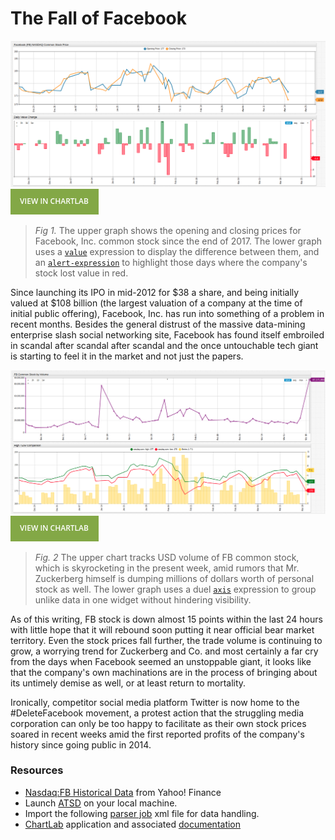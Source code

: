 # The Fall of Facebook

![](images/facebook-main.png)
[![](images/button.png)](https://apps.axibase.com/chartlab/16b75650#fullscreen)

>*Fig 1.* The upper graph shows the opening and closing prices for Facebook, Inc. common stock since the end of 2017. The lower graph uses a [`value`](https://axibase.com/products/axibase-time-series-database/visualization/widgets/time-chart/) expression to display the difference between them, and an [`alert-expression`](https://axibase.com/products/axibase-time-series-database/visualization/widgets/time-chart/#tab-id-14) to highlight those days where the company's stock lost value in red.

Since launching its IPO in mid-2012 for $38 a share, and being initially valued at $108 billion (the largest valuation of a company at the time of initial public offering), Facebook, Inc. has run into something of a problem in recent months. Besides the general distrust of the massive data-mining enterprise slash social networking site, Facebook has found itself embroiled in scandal after scandal after scandal and the once untouchable tech giant is starting to feel it in the market and not just the papers.

![](images/volume-compare.png)
[![](images/button.png)](https://apps.axibase.com/chartlab/e2635247#fullscreen)

>*Fig. 2* The upper chart tracks USD volume of FB common stock, which is skyrocketing in the present week, amid rumors that Mr. Zuckerberg himself is dumping millions of dollars worth of personal stock as well. The lower graph uses a duel [`axis`](https://axibase.com/products/axibase-time-series-database/visualization/widgets/time-chart/#tab-id-2) expression to group unlike data in one widget without hindering visibility.

As of this writing, FB stock is down almost 15 points within the last 24 hours with little hope that it will rebound soon putting it near official bear market territory. Even the stock prices fall further, the trade volume is continuing to grow, a worrying trend for Zuckerberg and Co. and most certainly a far cry from the days when Facebook seemed an unstoppable giant, it looks like that the company's own machinations are in the process of bringing about its untimely demise as well, or at least return to mortality.

Ironically, competitor social media platform Twitter is now home to the #DeleteFacebook movement, a protest action that the struggling media corporation can only be too happy to facilitate as their own stock prices soared in recent weeks amid the first reported profits of the company's history since going public in 2014.

### Resources

* [Nasdaq:FB Historical Data](https://finance.yahoo.com/quote/FB/history?p=FB) from Yahoo! Finance
* Launch [ATSD](https://github.com/axibase/atsd/tree/master/installation#installation) on your local machine.
* Import the following [parser job](resources/parser-job.xml) xml file for data handling.
* [ChartLab](https://apps.axibase.com/) application and associated [documentation](https://axibase.com/products/axibase-time-series-database/visualization/widgets/)
